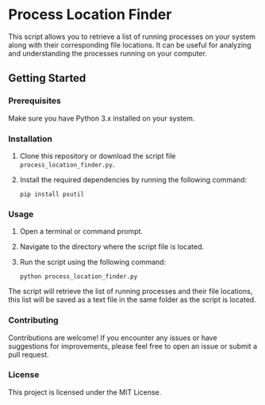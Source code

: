 # Process Location Finder

This script allows you to retrieve a list of running processes on your system along with their corresponding file locations. It can be useful for analyzing and understanding the processes running on your computer.

## Getting Started

### Prerequisites

Make sure you have Python 3.x installed on your system.

### Installation

1. Clone this repository or download the script file `process_location_finder.py`.

2. Install the required dependencies by running the following command:

   ```shell
   pip install psutil

### Usage

1. Open a terminal or command prompt.

2. Navigate to the directory where the script file is located.

3. Run the script using the following command:

    ```shell
    python process_location_finder.py

The script will retrieve the list of running processes and their file locations, this list will be saved as a text file in the same folder as the script is located.

### Contributing

Contributions are welcome! If you encounter any issues or have suggestions for improvements, please feel free to open an issue or submit a pull request.

### License
This project is licensed under the MIT License.
